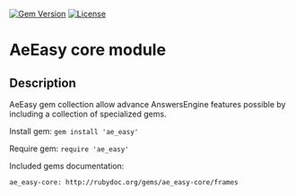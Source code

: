 [![Gem Version](https://badge.fury.io/rb/ae_easy.svg)](http://github.com/answersengine/ae_easy/releases)
[![License](http://img.shields.io/badge/license-MIT-yellowgreen.svg)](#license)

# AeEasy core module
## Description

AeEasy gem collection allow advance AnswersEngine features possible by including a collection of specialized gems.

Install gem:
```gem install 'ae_easy'```

Require gem:
```require 'ae_easy'```

Included gems documentation:
```
ae_easy-core: http://rubydoc.org/gems/ae_easy-core/frames
```
